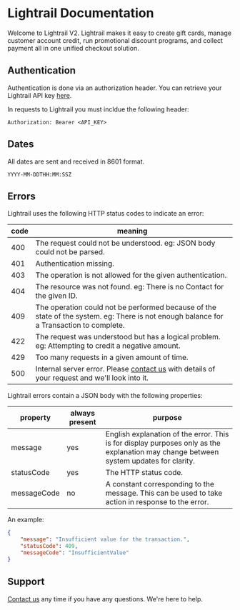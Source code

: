 # Lightrail Documentation

Welcome to Lightrail V2. Lightrail makes it easy to create gift cards, manage customer account credit, run promotional discount programs, and collect payment all in one unified checkout solution.

## Authentication
Authentication is done via an authorization header. You can retrieve your Lightrail API key [here](https://www.lightrail.com).

In requests to Lightrail you must incldue the following header:
```
Authorization: Bearer <API_KEY>
```

## Dates

All dates are sent and received in 8601 format.

```text
YYYY-MM-DDTHH:MM:SSZ
```

## Errors

Lightrail uses the following HTTP status codes to indicate an error:

| code | meaning |
|------|---------|
| 400  | The request could not be understood.  eg: JSON body could not be parsed. |
| 401  | Authentication missing. |
| 403  | The operation is not allowed for the given authentication. |
| 404  | The resource was not found.  eg: There is no Contact for the given ID. |
| 409  | The operation could not be performed because of the state of the system.  eg: There is not enough balance for a Transaction to complete. |
| 422  | The request was understood but has a logical problem.  eg: Attempting to credit a negative amount. |
| 429  | Too many requests in a given amount of time. |
| 500  | Internal server error.  Please [contact us](mailto:hello@lightrail.com) with details of your request and we'll look into it. |

Lightrail errors contain a JSON body with the following properties:

| property    | always present | purpose |
|-------------|----------------|---------|
| message     | yes            | English explanation of the error.  This is for display purposes only as the explanation may change between system updates for clarity. |
| statusCode  | yes            | The HTTP status code. |
| messageCode | no             | A constant corresponding to the message.  This can be used to take action in response to the error. |

An example:

```json
{
    "message": "Insufficient value for the transaction.",
    "statusCode": 409,
    "messageCode": "InsufficientValue"
}
```

## Support
[Contact us](mailto:hello@lightrail.com) any time if you have any questions.  We're here to help.
